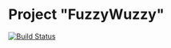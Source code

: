 # Project "FuzzyWuzzy"
[![Build Status](https://travis-ci.org/christianjaka94/UrlShortener2015.svg)](https://travis-ci.org/christianjaka94/UrlShortener2015)

